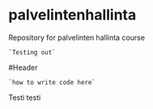 # palvelintenhallinta

Repository for palvelinten hallinta course

	`Testing out`

#Header

	`how to write code here`

Testi testi
